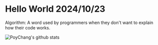 # Hello World 2024/10/23

Algorithm: A word used by programmers when they don't want to explain how their code works.

![PoyChang's github stats](https://github-readme-stats.vercel.app/api?username=poychang&show_icons=true&theme=dracula)
